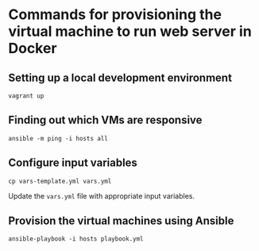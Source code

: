 # Commands for provisioning the virtual machine to run web server in Docker

## Setting up a local development environment

```
vagrant up
```

## Finding out which VMs are responsive

```
ansible -m ping -i hosts all
```

## Configure input variables

```
cp vars-template.yml vars.yml
```

Update the ``vars.yml`` file with appropriate input variables.


## Provision the virtual machines using Ansible

```
ansible-playbook -i hosts playbook.yml
```
